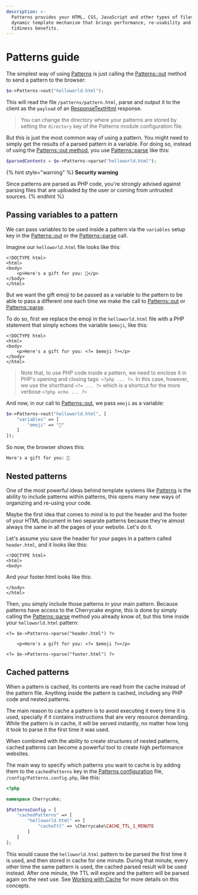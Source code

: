 ```yaml
---
description: >-
  Patterns provides your HTML, CSS, JavaScript and other types of files with a
  dynamic template mechanism that brings performance, re-usability and code
  tidiness benefits.
---
```


# Patterns guide

The simplest way of using [Patterns](../architecture/patterns.md) is just calling the [Patterns::out](../reference/core-modules/patterns/#out-patternname-setup-code) method to send a pattern to the browser:

```php
$e->Patterns->out("helloworld.html");
```

This will read the file `/patterns/pattern.html`, parse and output it to the client as the `payload` of an [ResponseTextHtml]() response.

> You can change the directory where your patterns are stored by setting the `directory` key of the Patterns module configuration file.

But this is just the most common way of using a pattern. You might need to simply get the results of a parsed pattern in a variable. For doing so, instead of using the [Patterns::out method](../reference/core-modules/patterns/#out-patternname-setup-code), you use [Patterns::parse](../reference/core-modules/patterns/#out-patternname-setup-code) like this:

```php
$parsedContents = $e->Patterns->parse("helloworld.html");
```

{% hint style="warning" %}
**Security warning**

Since patterns are parsed as PHP code, you're strongly advised against parsing files that are uploaded by the user or coming from untrusted sources.
{% endhint %}

## Passing variables to a pattern

We can pass variables to be used inside a pattern via the `variables` setup key in the [Patterns::out](../reference/core-modules/patterns/#out-patternname-setup-code) or the [Patterns::parse](../reference/core-modules/patterns/#parse-patternname-setup) call.

Imagine our `helloworld.html` file looks like this:

```markup
<!DOCTYPE html>
<html>
<body>
    <p>Here's a gift for you: 🧁</p>
</body>
</html>
```

But we want the gift emoji to be passed as a variable to the pattern to be able to pass a different one each time we make the call to [Patterns::out](../reference/core-modules/patterns/#out-patternname-setup-code) or [Patterns::parse](../reference/core-modules/patterns/#parse-patternname-setup).

To do so, first we replace the emoji in the `helloworld.html` file with a PHP statement that simply echoes the variable `$emoji`, like this:

```markup
<!DOCTYPE html>
<html>
<body>
    <p>Here's a gift for you: <?= $emoji ?></p>
</body>
</html>
```

> Note that, to use PHP code inside a pattern, we need to enclose it in PHP's opening and closing tags: `<?php ... ?>`. In this case, however, we use the shorthand `<?= ... ?>` which is a shortcut for the more verbose `<?php echo ... ?>`

And now, in our call to [Patterns::out](../reference/core-modules/patterns/#out-patternname-setup-code), we pass `emoji` as a variable:

```php
$e->Patterns->out("helloworld.html", [
    "variables" => [
        "emoji" => "🧸"
    ]
]);
```

So now, the browser shows this:

```markup
Here's a gift for you: 🧸
```

## Nested patterns

One of the most powerful ideas behind template systems like [Patterns](../architecture/patterns.md) is the ability to include patterns within patterns, this opens many new ways of organizing and re-using your code.

Maybe the first idea that comes to mind is to put the header and the footer of your HTML document in two separate patterns because they're almost always the same in all the pages of your website. Let's do it.

Let's assume you save the header for your pages in a pattern called `header.html`, and it looks like this:

```markup
<!DOCTYPE html>
<html>
<body>
```

And your footer.html looks like this:

```markup
</body>
</html>
```

Then, you simply include those patterns in your main pattern. Because patterns have access to the Cherrycake engine, this is done by simply calling the [Patterns::parse](../reference/core-modules/patterns/#parse-patternname-setup) method you already know of, but this time inside your `helloworld.html` pattern:

```markup
<?= $e->Patterns->parse("header.html") ?>

    <p>Here's a gift for you: <?= $emoji ?></p>

<?= $e->Patterns->parse("footer.html") ?>
```

## Cached patterns

When a pattern is cached, its contents are read from the cache instead of the pattern file. Anything inside the pattern is cached, including any PHP code and nested patterns.

The main reason to cache a pattern is to avoid executing it every time it is used, specially if it contains instructions that are very resource demanding. While the pattern is in cache, it will be served instantly, no matter how long it took to parse it the first time it was used.

When combined with the ability to create structures of nested patterns, cached patterns can become a powerful tool to create high performance websites.

The main way to specify which patterns you want to cache is by adding them to the `cachedPatterns` key in the [Patterns configuration]() file, `/config/Patterns.config.php`, like this:

```php
<?php

namespace Cherrycake;

$PatternsConfig = [
    "cachedPatterns" => [
        "helloworld.html" => [
            "cacheTtl" => \Cherrycake\CACHE_TTL_1_MINUTE
        ]
    ]
];
```

This would cause the `helloworld.html` pattern to be parsed the first time it is used, and then stored in cache for one minute. During that minute, every other time the same pattern is used, the cached parsed result will be used instead. After one minute, the TTL will expire and the pattern will be parsed again on the next use. See [Working with Cache](cache-guide.md) for more details on this concepts.

